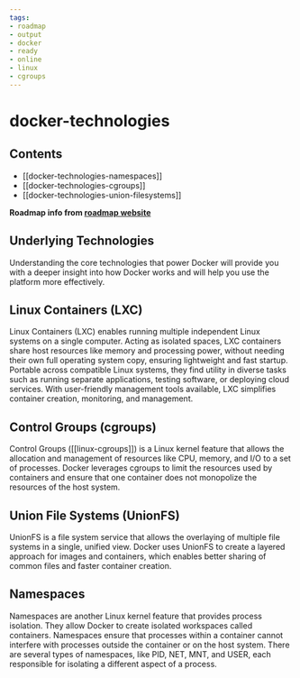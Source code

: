 ```yaml
---
tags:
- roadmap
- output
- docker
- ready
- online
- linux
- cgroups
---
```


# docker-technologies

## Contents

- [[docker-technologies-namespaces]]
- [[docker-technologies-cgroups]]
- [[docker-technologies-union-filesystems]]

__Roadmap info from [roadmap website](https://roadmap.sh/docker/technologies)__

## Underlying Technologies

Understanding the core technologies that power Docker will provide you with a deeper insight into how Docker works and will help you use the platform more effectively.

## Linux Containers (LXC)

Linux Containers (LXC) enables running multiple independent Linux systems on a single computer. Acting as isolated spaces, LXC containers share host resources like memory and processing power, without needing their own full operating system copy, ensuring lightweight and fast startup. Portable across compatible Linux systems, they find utility in diverse tasks such as running separate applications, testing software, or deploying cloud services. With user-friendly management tools available, LXC simplifies container creation, monitoring, and management.

## Control Groups (cgroups)

Control Groups ([[linux-cgroups]]) is a Linux kernel feature that allows the allocation and management of resources like CPU, memory, and I/O to a set of processes. Docker leverages cgroups to limit the resources used by containers and ensure that one container does not monopolize the resources of the host system.

## Union File Systems (UnionFS)

UnionFS is a file system service that allows the overlaying of multiple file systems in a single, unified view. Docker uses UnionFS to create a layered approach for images and containers, which enables better sharing of common files and faster container creation.

## Namespaces

Namespaces are another Linux kernel feature that provides process isolation. They allow Docker to create isolated workspaces called containers. Namespaces ensure that processes within a container cannot interfere with processes outside the container or on the host system. There are several types of namespaces, like PID, NET, MNT, and USER, each responsible for isolating a different aspect of a process.
